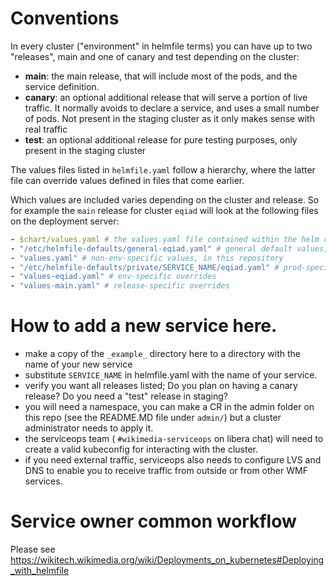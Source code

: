 # Conventions
In every cluster ("environment" in helmfile terms) you can have up to two "releases", main and one of canary and test depending on the cluster:
- **main**: the main release, that will include most of the pods, and the service definition.
- **canary**: an optional additional release that will serve a portion of live traffic. It normally avoids to declare a service, and uses a small number of pods.
  Not present in the staging cluster as it only makes sense with real traffic
- **test**: an optional additional release for pure testing purposes, only present in the staging cluster

The values files listed in `helmfile.yaml` follow a hierarchy, where the latter file can override values defined in files that come earlier.

Which values are included varies depending on the cluster and release. So for example the `main` release for cluster `eqiad` will look at the following files on the deployment server:
```yaml
- $chart/values.yaml # the values.yaml file contained within the helm chart
- "/etc/helmfile-defaults/general-eqiad.yaml" # general default values, controlled by SRE
- "values.yaml" # non-env-specific values, in this repository
- "/etc/helmfile-defaults/private/SERVICE_NAME/eqiad.yaml" # prod-specific secrets, controlled by SRE
- "values-eqiad.yaml" # env-specific overrides
- "values-main.yaml" # release-specific overrides
```

# How to add a new service here.
- make a copy of the `_example_` directory here to a directory with the name of your new service
- substitute `SERVICE_NAME` in helmfile.yaml with the name of your service.
- verify you want all releases listed; Do you plan on having a canary release? Do you need a "test" release in staging?
- you will need a namespace, you can make a CR in the admin folder on this repo (see the README.MD file under `admin/`) but a cluster administrator needs to apply it.
- the serviceops team ( `#wikimedia-serviceops` on libera chat) will need to create a valid kubeconfig for interacting with the cluster.
- if you need external traffic, serviceops also needs to configure LVS and DNS to enable you to receive traffic from outside or from other WMF services.



# Service owner common workflow

Please see https://wikitech.wikimedia.org/wiki/Deployments_on_kubernetes#Deploying_with_helmfile
